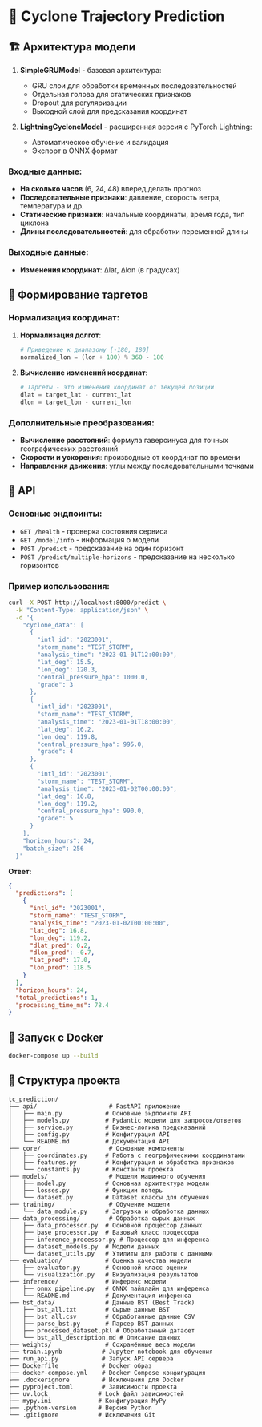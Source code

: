 # 🌊 Cyclone Trajectory Prediction

## 🏗️ Архитектура модели


1. **SimpleGRUModel** - базовая архитектура:
   - GRU слои для обработки временных последовательностей
   - Отдельная голова для статических признаков
   - Dropout для регуляризации
   - Выходной слой для предсказания координат

2. **LightningCycloneModel** - расширенная версия с PyTorch Lightning:
   - Автоматическое обучение и валидация
   - Экспорт в ONNX формат

### Входные данные:
- **На сколько часов** (6, 24, 48) вперед делать прогноз 
- **Последовательные признаки**: давление, скорость ветра, температура и др.
- **Статические признаки**: начальные координаты, время года, тип циклона
- **Длины последовательностей**: для обработки переменной длины

### Выходные данные:
- **Изменения координат**: Δlat, Δlon (в градусах)

## 🎯 Формирование таргетов

### Нормализация координат:

1. **Нормализация долгот**:
   ```python
   # Приведение к диапазону [-180, 180]
   normalized_lon = (lon + 180) % 360 - 180
   ```

2. **Вычисление изменений координат**:
   ```python
   # Таргеты - это изменения координат от текущей позиции
   dlat = target_lat - current_lat
   dlon = target_lon - current_lon
   ```


### Дополнительные преобразования:

- **Вычисление расстояний**: формула гаверсинуса для точных географических расстояний
- **Скорости и ускорения**: производные от координат по времени
- **Направления движения**: углы между последовательными точками

## 🚀 API

### Основные эндпоинты:

- `GET /health` - проверка состояния сервиса
- `GET /model/info` - информация о модели
- `POST /predict` - предсказание на один горизонт
- `POST /predict/multiple-horizons` - предсказание на несколько горизонтов

### Пример использования:

```bash
curl -X POST http://localhost:8000/predict \
  -H "Content-Type: application/json" \
  -d '{
    "cyclone_data": [
      {
        "intl_id": "2023001",
        "storm_name": "TEST_STORM",
        "analysis_time": "2023-01-01T12:00:00",
        "lat_deg": 15.5,
        "lon_deg": 120.3,
        "central_pressure_hpa": 1000.0,
        "grade": 3
      },
      {
        "intl_id": "2023001",
        "storm_name": "TEST_STORM",
        "analysis_time": "2023-01-01T18:00:00",
        "lat_deg": 16.2,
        "lon_deg": 119.8,
        "central_pressure_hpa": 995.0,
        "grade": 4
      },
      {
        "intl_id": "2023001",
        "storm_name": "TEST_STORM",
        "analysis_time": "2023-01-02T00:00:00",
        "lat_deg": 16.8,
        "lon_deg": 119.2,
        "central_pressure_hpa": 990.0,
        "grade": 5
      }
    ],
    "horizon_hours": 24,
    "batch_size": 256
  }'
```

**Ответ:**
```json
{
  "predictions": [
    {
      "intl_id": "2023001",
      "storm_name": "TEST_STORM",
      "analysis_time": "2023-01-02T00:00:00",
      "lat_deg": 16.8,
      "lon_deg": 119.2,
      "dlat_pred": 0.2,
      "dlon_pred": -0.7,
      "lat_pred": 17.0,
      "lon_pred": 118.5
    }
  ],
  "horizon_hours": 24,
  "total_predictions": 1,
  "processing_time_ms": 78.4
}
```

## 🐳 Запуск с Docker

```bash
docker-compose up --build
```


## 📁 Структура проекта

```
tc_prediction/
├── api/                    # FastAPI приложение
│   ├── main.py            # Основные эндпоинты API
│   ├── models.py          # Pydantic модели для запросов/ответов
│   ├── service.py         # Бизнес-логика предсказаний
│   ├── config.py          # Конфигурация API
│   └── README.md          # Документация API
├── core/                   # Основные компоненты
│   ├── coordinates.py     # Работа с географическими координатами
│   ├── features.py        # Конфигурация и обработка признаков
│   └── constants.py       # Константы проекта
├── models/                 # Модели машинного обучения
│   ├── model.py           # Основная архитектура модели
│   ├── losses.py          # Функции потерь
│   └── dataset.py         # Dataset классы для обучения
├── training/               # Обучение модели
│   └── data_module.py     # Загрузка и обработка данных
├── data_processing/        # Обработка сырых данных
│   ├── data_processor.py  # Основной процессор данных
│   ├── base_processor.py  # Базовый класс процессора
│   ├── inference_processor.py # Процессор для инференса
│   ├── dataset_models.py  # Модели данных
│   └── dataset_utils.py   # Утилиты для работы с данными
├── evaluation/            # Оценка качества модели
│   ├── evaluator.py       # Основной класс оценки
│   └── visualization.py   # Визуализация результатов
├── inference/             # Инференс модели
│   ├── onnx_pipeline.py   # ONNX пайплайн для инференса
│   └── README.md          # Документация инференса
├── bst_data/              # Данные BST (Best Track)
│   ├── bst_all.txt        # Сырые данные BST
│   ├── bst_all.csv        # Обработанные данные CSV
│   ├── parse_bst.py       # Парсер BST данных
│   ├── processed_dataset.pkl # Обработанный датасет
│   └── bst_all_description.md # Описание данных
├── weights/               # Сохранённые веса модели
├── train.ipynb           # Jupyter notebook для обучения
├── run_api.py            # Запуск API сервера
├── Dockerfile            # Docker образ
├── docker-compose.yml    # Docker Compose конфигурация
├── .dockerignore         # Исключения для Docker
├── pyproject.toml        # Зависимости проекта
├── uv.lock              # Lock файл зависимостей
├── mypy.ini             # Конфигурация MyPy
├── .python-version      # Версия Python
└── .gitignore           # Исключения Git
```